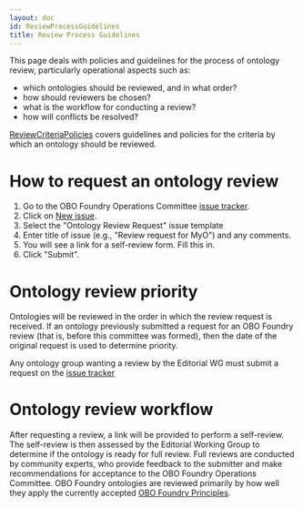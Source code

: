 ```yaml
---
layout: doc
id: ReviewProcessGuidelines
title: Review Process Guidelines
---
```


This page deals with policies and guidelines for the process of ontology review, particularly operational aspects such as:

- which ontologies should be reviewed, and in what order?
- how should reviewers be chosen?
- what is the workflow for conducting a review?
- how will conflicts be resolved?

[ReviewCriteriaPolicies](/docs/ReviewCriteriaPolicies.html) covers guidelines and policies for the criteria by which an ontology should be reviewed.

# How to request an ontology review

1. Go to the OBO Foundry Operations Committee [issue tracker](https://github.com/OBOFoundry/OBOFoundry.github.io/issues).
2. Click on [New issue](https://github.com/OBOFoundry/OBOFoundry.github.io/issues/new/choose).
3. Select the "Ontology Review Request" issue template
4. Enter title of issue (e.g., "Review request for MyO") and any comments.
5. You will see a link for a self-review form. Fill this in.
6. Click "Submit".

# Ontology review priority

Ontologies will be reviewed in the order in which the review request is received. If an ontology previously submitted a request for an OBO Foundry review (that is, before this committee was formed), then the date of the original request is used to determine priority.

Any ontology group wanting a review by the Editorial WG must submit a request on the [issue tracker](https://github.com/OBOFoundry/OBOFoundry.github.io/issues)

# Ontology review workflow

After requesting a review, a link will be provided to perform a self-review. The self-review is then assessed by the Editorial Working Group to determine if the ontology is ready for full review. Full reviews are conducted by community experts, who provide feedback to the submitter and make recommendations for acceptance to the OBO Foundry Operations Committee. OBO Foundry ontologies are reviewed primarily by how well they apply the currently accepted [OBO Foundry Principles](http://www.obofoundry.org/principles/fp-000-summary.html).
